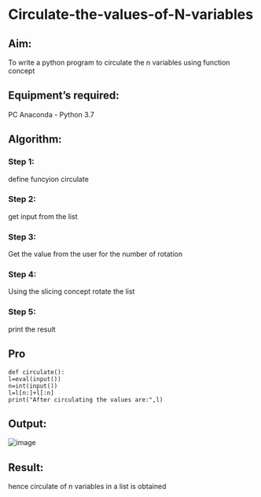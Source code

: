 # Circulate-the-values-of-N-variables
## Aim:
To write a python program to circulate the n variables using function concept
## Equipment’s required:
PC
Anaconda - Python 3.7
## Algorithm: 
### Step 1:
define funcyion circulate
### Step 2:
get input from the list
### Step 3: 
Get the value from the user for the number of rotation
### Step 4: 
Using the slicing concept rotate the list
### Step 5:
print the result
## Pro
```
def circulate():
l=eval(input())
n=int(input())
l=l[n:]+l[:n]
print("After circulating the values are:",l) 
```
## Output:

![image](https://github.com/Harishragaventhira/Circulate-the-values-of-N-variables/assets/145548269/bcc5675e-3b12-4f97-b2c7-2c84d5baeb99)


## Result:
hence circulate of n variables in a list is obtained
